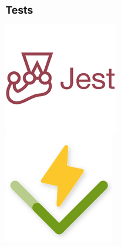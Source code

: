 <h1 class="flex justify-center w-full">Tests</h1>

<div class="flex flex-row gap-8">
<img class="flex justify-center items-center w-50" src="assets/jest-logo.png" />
<img class="flex justify-center items-center w-50" src="assets/vitest-logo.png" />
</div>